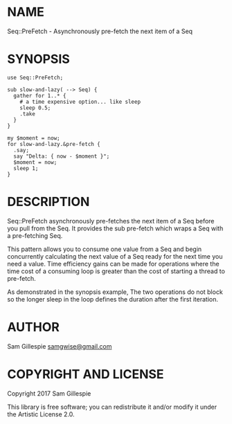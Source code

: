 NAME
====

Seq::PreFetch - Asynchronously pre-fetch the next item of a Seq

SYNOPSIS
========

    use Seq::PreFetch;

    sub slow-and-lazy( --> Seq) {
      gather for 1..* {
        # a time expensive option... like sleep
        sleep 0.5;
        .take
      }
    }

    my $moment = now;
    for slow-and-lazy.&pre-fetch {
      .say;
      say "Delta: { now - $moment }";
      $moment = now;
      sleep 1;
    }

DESCRIPTION
===========

Seq::PreFetch asynchronously pre-fetches the next item of a Seq before you pull from the Seq. It provides the sub pre-fetch which wraps a Seq with a pre-fetching Seq.

This pattern allows you to consume one value from a Seq and begin concurrently calculating the next value of a Seq ready for the next time you need a value. Time efficiency gains can be made for operations where the time cost of a consuming loop is greater than the cost of starting a thread to pre-fetch.

As demonstrated in the synopsis example, The two operations do not block so the longer sleep in the loop defines the duration after the first iteration.

AUTHOR
======

Sam Gillespie <samgwise@gmail.com>

COPYRIGHT AND LICENSE
=====================

Copyright 2017 Sam Gillespie

This library is free software; you can redistribute it and/or modify it under the Artistic License 2.0.
